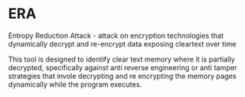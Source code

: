 # ERA
Entropy Reduction Attack - attack on encryption technologies that dynamically decrypt and re-encrypt data exposing cleartext over time 


This tool is designed to identify clear text memory where it is partially decrypted, specifically against anti reverse engineering or anti tamper strategies that invole decrypting and re encrypting the memory pages dynamically while the program executes.

